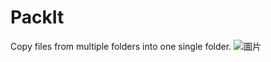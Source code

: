 # PackIt
Copy files from multiple folders into one single folder.
![圖片](https://github.com/user-attachments/assets/6f11d818-a024-4487-802d-e2e410cd5b23)
